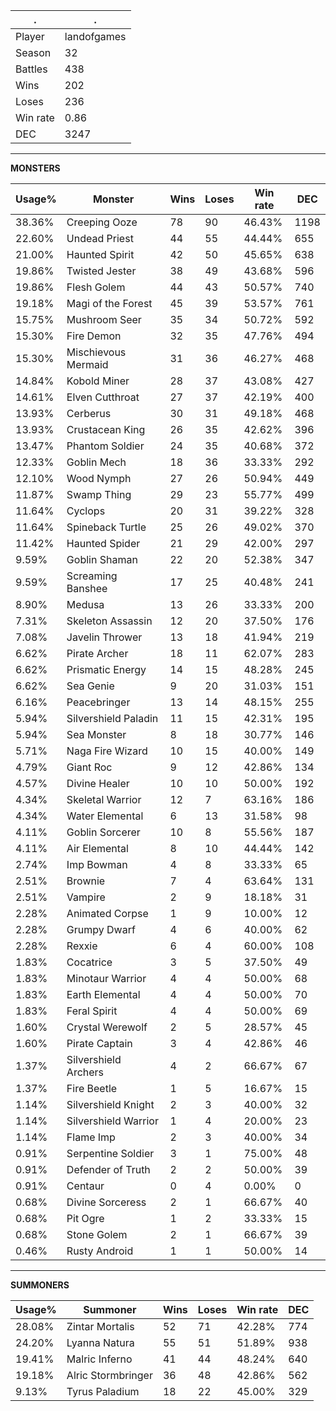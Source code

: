 .|.
|-|-
Player|landofgames
Season|32
Battles|438
Wins|202
Loses|236
Win rate|0.86
DEC|3247

---
**MONSTERS**

Usage%|Monster|Wins|Loses|Win rate|DEC|
-|-|-|-|-|-|
38.36%|Creeping Ooze|78|90|46.43%|1198|
22.60%|Undead Priest|44|55|44.44%|655|
21.00%|Haunted Spirit|42|50|45.65%|638|
19.86%|Twisted Jester|38|49|43.68%|596|
19.86%|Flesh Golem|44|43|50.57%|740|
19.18%|Magi of the Forest|45|39|53.57%|761|
15.75%|Mushroom Seer|35|34|50.72%|592|
15.30%|Fire Demon|32|35|47.76%|494|
15.30%|Mischievous Mermaid|31|36|46.27%|468|
14.84%|Kobold Miner|28|37|43.08%|427|
14.61%|Elven Cutthroat|27|37|42.19%|400|
13.93%|Cerberus|30|31|49.18%|468|
13.93%|Crustacean King|26|35|42.62%|396|
13.47%|Phantom Soldier|24|35|40.68%|372|
12.33%|Goblin Mech|18|36|33.33%|292|
12.10%|Wood Nymph|27|26|50.94%|449|
11.87%|Swamp Thing|29|23|55.77%|499|
11.64%|Cyclops|20|31|39.22%|328|
11.64%|Spineback Turtle|25|26|49.02%|370|
11.42%|Haunted Spider|21|29|42.00%|297|
9.59%|Goblin Shaman|22|20|52.38%|347|
9.59%|Screaming Banshee|17|25|40.48%|241|
8.90%|Medusa|13|26|33.33%|200|
7.31%|Skeleton Assassin|12|20|37.50%|176|
7.08%|Javelin Thrower|13|18|41.94%|219|
6.62%|Pirate Archer|18|11|62.07%|283|
6.62%|Prismatic Energy|14|15|48.28%|245|
6.62%|Sea Genie|9|20|31.03%|151|
6.16%|Peacebringer|13|14|48.15%|255|
5.94%|Silvershield Paladin|11|15|42.31%|195|
5.94%|Sea Monster|8|18|30.77%|146|
5.71%|Naga Fire Wizard|10|15|40.00%|149|
4.79%|Giant Roc|9|12|42.86%|134|
4.57%|Divine Healer|10|10|50.00%|192|
4.34%|Skeletal Warrior|12|7|63.16%|186|
4.34%|Water Elemental|6|13|31.58%|98|
4.11%|Goblin Sorcerer|10|8|55.56%|187|
4.11%|Air Elemental|8|10|44.44%|142|
2.74%|Imp Bowman|4|8|33.33%|65|
2.51%|Brownie|7|4|63.64%|131|
2.51%|Vampire|2|9|18.18%|31|
2.28%|Animated Corpse|1|9|10.00%|12|
2.28%|Grumpy Dwarf|4|6|40.00%|62|
2.28%|Rexxie|6|4|60.00%|108|
1.83%|Cocatrice|3|5|37.50%|49|
1.83%|Minotaur Warrior|4|4|50.00%|68|
1.83%|Earth Elemental|4|4|50.00%|70|
1.83%|Feral Spirit|4|4|50.00%|69|
1.60%|Crystal Werewolf|2|5|28.57%|45|
1.60%|Pirate Captain|3|4|42.86%|46|
1.37%|Silvershield Archers|4|2|66.67%|67|
1.37%|Fire Beetle|1|5|16.67%|15|
1.14%|Silvershield Knight|2|3|40.00%|32|
1.14%|Silvershield Warrior|1|4|20.00%|23|
1.14%|Flame Imp|2|3|40.00%|34|
0.91%|Serpentine Soldier|3|1|75.00%|48|
0.91%|Defender of Truth|2|2|50.00%|39|
0.91%|Centaur|0|4|0.00%|0|
0.68%|Divine Sorceress|2|1|66.67%|40|
0.68%|Pit Ogre|1|2|33.33%|15|
0.68%|Stone Golem|2|1|66.67%|39|
0.46%|Rusty Android|1|1|50.00%|14|

---
**SUMMONERS**

Usage%|Summoner|Wins|Loses|Win rate|DEC|
-|-|-|-|-|-|
28.08%|Zintar Mortalis|52|71|42.28%|774|
24.20%|Lyanna Natura|55|51|51.89%|938|
19.41%|Malric Inferno|41|44|48.24%|640|
19.18%|Alric Stormbringer|36|48|42.86%|562|
9.13%|Tyrus Paladium|18|22|45.00%|329|
